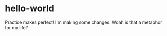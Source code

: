 # hello-world
Practice makes perfect!
I'm making some changes. Woah is that a metaphor for my life?
